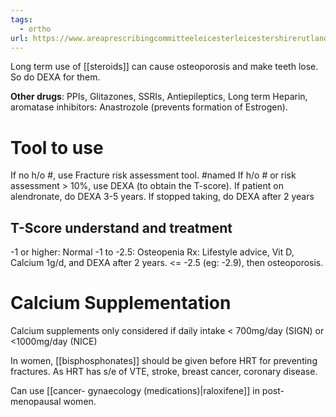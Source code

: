 ```yaml
---
tags:
  - ortho
url: https://www.areaprescribingcommitteeleicesterleicestershirerutland.nhs.uk/search/?_search_terms=osteoporosis
---
```

Long term use of [[steroids]] can cause osteoporosis and make teeth lose. So do DEXA for them.

**Other drugs**: PPIs, Glitazones, SSRIs, Antiepileptics, Long term Heparin, aromatase inhibitors: Anastrozole (prevents formation of Estrogen).

# Tool to use
If no h/o #, use Fracture risk assessment tool. #named 
If h/o # or risk assessment > 10%, use DEXA (to obtain the T-score).
	If patient on alendronate, do DEXA 3-5 years.
	If stopped taking, do DEXA after 2 years

## T-Score understand and treatment
-1 or higher: Normal
-1 to -2.5: Osteopenia
	Rx: Lifestyle advice, Vit D, Calcium 1g/d, and DEXA after 2 years.
<= -2.5 (eg: -2.9), then osteoporosis.

# Calcium Supplementation
Calcium supplements only considered if daily intake < 700mg/day (SIGN) or <1000mg/day (NICE)

In women, [[bisphosphonates]] should be given before HRT for preventing fractures. As HRT has s/e of VTE, stroke, breast cancer, coronary disease.

Can use [[cancer- gynaecology (medications)|raloxifene]] in post-menopausal women.